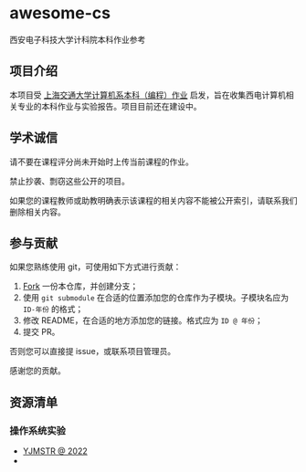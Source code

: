 # awesome-cs

西安电子科技大学计科院本科作业参考

## 项目介绍

本项目受 [上海交通大学计算机系本科（编程）作业](https://github.com/SJTU-CSE/awesome-cs) 启发，旨在收集西电计算机相关专业的本科作业与实验报告。项目目前还在建设中。

## 学术诚信

请不要在课程评分尚未开始时上传当前课程的作业。

禁止抄袭、剽窃这些公开的项目。

如果您的课程教师或助教明确表示该课程的相关内容不能被公开索引，请联系我们删除相关内容。

## 参与贡献

如果您熟练使用 git，可使用如下方式进行贡献：

1. [Fork](https://github.com/XDU-awesome-cs/awesome-cs/fork) 一份本仓库，并创建分支；
2. 使用 `git submodule` 在合适的位置添加您的仓库作为子模块。子模块名应为 `ID-年份` 的格式；
3. 修改 README，在合适的地方添加您的链接。格式应为 `ID @ 年份`；
4. 提交 PR。

否则您可以直接提 issue，或联系项目管理员。

感谢您的贡献。

## 资源清单

### 操作系统实验

- [YJMSTR @ 2022](https://github.com/XDU-awesome-cs/awesome-cs/tree/main/CS_OS_22Spring)
- 
